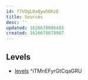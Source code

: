 ```yaml
---
id: f7VDgL0aQywSOhzE
title: Sources
desc: ''
updated: 1626670086485
created: 1626670078987
---
```


## Levels
- [levels](http://levels.link/start) ^iTMnEFyrGtCqaGRU
